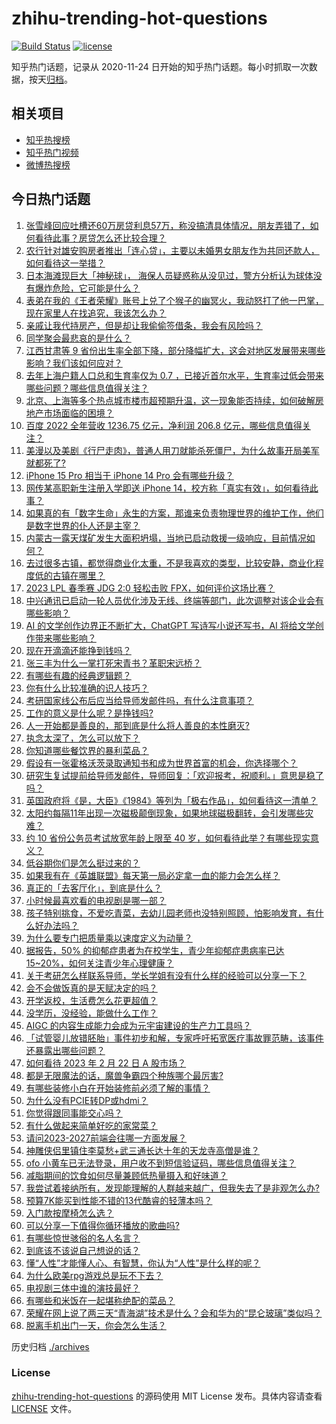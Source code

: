 # zhihu-trending-hot-questions

[![Build Status](https://github.com/justjavac/zhihu-trending-hot-questions/workflows/ci/badge.svg?branch=master)](https://github.com/justjavac/zhihu-trending-hot-questions/actions)
[![license](https://img.shields.io/github/license/justjavac/zhihu-trending-hot-questions)](https://github.com/justjavac/zhihu-trending-hot-questions/blob/master/LICENSE)

知乎热门话题，记录从 2020-11-24
日开始的知乎热门话题。每小时抓取一次数据，按天[归档](./archives)。

## 相关项目

- [知乎热搜榜](https://github.com/justjavac/zhihu-trending-top-search)
- [知乎热门视频](https://github.com/justjavac/zhihu-trending-hot-video)
- [微博热搜榜](https://github.com/justjavac/weibo-trending-hot-search)

## 今日热门话题

<!-- BEGIN -->
<!-- 最后更新时间 Thu Feb 23 2023 03:09:41 GMT+0800 (China Standard Time) -->

1. [张雪峰回应吐槽还60万房贷利息57万，称没搞清具体情况，朋友弄错了，如何看待此事？房贷怎么还比较合理？](https://www.zhihu.com/question/585520866)
1. [农行针对雄安购房者推出「连心贷」，主要以未婚男女朋友作为共同还款人，如何看待这一举措？](https://www.zhihu.com/question/585542976)
1. [日本海滩现巨大「神秘球」， 海保人员疑惑称从没见过，警方分析认为球体没有爆炸危险，它可能是什么？](https://www.zhihu.com/question/585546440)
1. [表弟在我的《王者荣耀》账号上兑了个猴子的幽冥火，我动怒打了他一巴掌，现在家里人在找追究，我该怎么办？](https://www.zhihu.com/question/584222261)
1. [亲戚让我代持房产，但是却让我偷偷签借条，我会有风险吗？](https://www.zhihu.com/question/584982380)
1. [同学聚会最悲哀的是什么？](https://www.zhihu.com/question/22636295)
1. [江西甘肃等 9 省份出生率全部下降，部分降幅扩大，这会对地区发展带来哪些影响？我们该如何应对？](https://www.zhihu.com/question/585522134)
1. [去年上海户籍人口总和生育率仅为 0.7 ，已接近首尔水平，生育率过低会带来哪些问题？哪些信息值得关注？](https://www.zhihu.com/question/585391117)
1. [北京、上海等多个热点城市楼市超预期升温，这一现象能否持续，如何破解房地产市场面临的困境？](https://www.zhihu.com/question/585533463)
1. [百度 2022 全年营收 1236.75 亿元，净利润 206.8 亿元，哪些信息值得关注？](https://www.zhihu.com/question/585592008)
1. [美漫以及美剧《行尸走肉》，普通人用刀就能杀死僵尸，为什么故事开局美军就都死了?](https://www.zhihu.com/question/585011354)
1. [iPhone 15 Pro 相当于 iPhone 14 Pro 会有哪些升级？](https://www.zhihu.com/question/583955628)
1. [网传某高职新生注册入学即送 iPhone 14，校方称「真实有效」，如何看待此事？](https://www.zhihu.com/question/585589999)
1. [如果真的有「数字生命」永生的方案，那谁来负责物理世界的维护工作，他们是数字世界的仆人还是主宰？](https://www.zhihu.com/question/585465580)
1. [内蒙古一露天煤矿发生大面积坍塌，当地已启动救援一级响应，目前情况如何？](https://www.zhihu.com/question/585593819)
1. [去过很多古镇，都觉得商业化太重，不是我喜欢的类型，比较安静，商业化程度低的古镇在哪里？](https://www.zhihu.com/question/34252897)
1. [2023 LPL 春季赛 JDG 2:0 轻松击败 FPX，如何评价这场比赛？](https://www.zhihu.com/question/585576377)
1. [中兴通讯已启动一轮人员优化涉及无线、终端等部门，此次调整对该企业会有哪些影响？](https://www.zhihu.com/question/585104708)
1. [AI 的文学创作边界正不断扩大，ChatGPT 写诗写小说还写书，AI 将给文学创作带来哪些影响？](https://www.zhihu.com/question/585629369)
1. [现在开滴滴还能挣到钱吗？](https://www.zhihu.com/question/582947468)
1. [张三丰为什么一掌打死宋青书？革职宋远桥？](https://www.zhihu.com/question/582897074)
1. [有哪些有趣的经典逻辑题？](https://www.zhihu.com/question/571373524)
1. [你有什么比较准确的识人技巧？](https://www.zhihu.com/question/369993895)
1. [考研国家线公布后应当给导师发邮件吗，有什么注意事项？](https://www.zhihu.com/question/389247690)
1. [工作的意义是什么呢？是挣钱吗?](https://www.zhihu.com/question/584514330)
1. [人一开始都是善良的，那到底是什么将人善良的本性磨灭?](https://www.zhihu.com/question/585585621)
1. [执念太深了，怎么可以放下？](https://www.zhihu.com/question/584109933)
1. [你知道哪些餐饮界的暴利菜品？](https://www.zhihu.com/question/430100068)
1. [假设有一张霍格沃茨录取通知书和成为世界首富的机会，你选择哪个？](https://www.zhihu.com/question/424370792)
1. [研究生复试提前给导师发邮件，导师回复：「欢迎报考，祝顺利。」意思是稳了吗？](https://www.zhihu.com/question/389701976)
1. [英国政府将《是，大臣》《1984》等列为「极右作品」，如何看待这一清单？](https://www.zhihu.com/question/585322261)
1. [太阳约每隔11年出现一次磁极颠倒现象，如果地球磁极翻转，会引发哪些灾难？](https://www.zhihu.com/question/585367244)
1. [约 10 省份公务员考试放宽年龄上限至 40 岁，如何看待此举？有哪些现实意义？](https://www.zhihu.com/question/585325287)
1. [低谷期你们是怎么挺过来的？](https://www.zhihu.com/question/582359522)
1. [如果我有在《英雄联盟》每天第一局必定拿一血的能力会怎么样？](https://www.zhihu.com/question/584866185)
1. [真正的「去客厅化」，到底是什么？](https://www.zhihu.com/question/585223696)
1. [小时候最喜欢看的电视剧是哪一部？](https://www.zhihu.com/question/585347005)
1. [孩子特别挑食，不爱吃青菜，去幼儿园老师也没特别照顾，怕影响发育，有什么好办法吗？](https://www.zhihu.com/question/585359815)
1. [为什么要专门把质量乘以速度定义为动量？](https://www.zhihu.com/question/566593694)
1. [据报告，50% 的抑郁症患者为在校学生，青少年抑郁症患病率已达 15~20%，如何关注青少年心理健康？](https://www.zhihu.com/question/585555768)
1. [关于考研怎么样联系导师，学长学姐有没有什么样的经验可以分享一下？](https://www.zhihu.com/question/301366750)
1. [会不会做饭真的是天赋决定的吗？](https://www.zhihu.com/question/585375177)
1. [开学返校，生活费怎么花更超值？](https://www.zhihu.com/question/585538842)
1. [没学历，没经验，能做什么工作？](https://www.zhihu.com/question/583745399)
1. [AIGC 的内容生成能力会成为元宇宙建设的生产力工具吗？](https://www.zhihu.com/question/585103099)
1. [「试管婴儿放错胚胎」事件初步和解，专家呼吁拓宽医疗事故罪范畴，该事件还暴露出哪些问题？](https://www.zhihu.com/question/585568737)
1. [如何看待 2023 年 2 月 22 日 A 股市场？](https://www.zhihu.com/question/585412131)
1. [都是无限魔法的话，魔兽争霸四个种族哪个最厉害?](https://www.zhihu.com/question/552507821)
1. [有哪些装修小白在开始装修前必须了解的事情？](https://www.zhihu.com/question/585164476)
1. [为什么没有PCIE转DP或hdmi？](https://www.zhihu.com/question/478924569)
1. [你觉得跟同事能交心吗？](https://www.zhihu.com/question/575718990)
1. [有什么做起来简单好吃的家常菜？](https://www.zhihu.com/question/585107295)
1. [请问2023-2027前端会往哪一方面发展？](https://www.zhihu.com/question/584347848)
1. [神雕侠侣里镇住李莫愁+武三通长达十年的天龙寺高僧是谁？](https://www.zhihu.com/question/27055363)
1. [ofo 小黄车已无法登录，用户收不到短信验证码，哪些信息值得关注？](https://www.zhihu.com/question/585447316)
1. [减脂期间的饮食如何尽量兼顾低热量摄入和好味道？](https://www.zhihu.com/question/584498149)
1. [我尝试着接纳所有，发现能理解的人群越来越广，但我失去了是非观怎么办?](https://www.zhihu.com/question/449712280)
1. [预算7K能买到性能不错的13代酷睿的轻薄本吗？](https://www.zhihu.com/question/577655796)
1. [入门款按摩椅怎么选？](https://www.zhihu.com/question/554045004)
1. [可以分享一下值得你循环播放的歌曲吗?](https://www.zhihu.com/question/585597136)
1. [有哪些惊世骇俗的名人名言？](https://www.zhihu.com/question/66107512)
1. [到底该不该说自己想说的话？](https://www.zhihu.com/question/311591775)
1. [懂“人性”才能懂人心、有智慧，你认为“人性”是什么样的呢？](https://www.zhihu.com/question/580521136)
1. [为什么欧美rpg游戏总是玩不下去？](https://www.zhihu.com/question/565153785)
1. [电视剧三体中谁的演技最好？](https://www.zhihu.com/question/579021124)
1. [有哪些和米饭在一起堪称绝配的菜品？](https://www.zhihu.com/question/584740002)
1. [荣耀在网上说了两三天“青海湖”技术是什么？会和华为的“昆仑玻璃”类似吗？](https://www.zhihu.com/question/585528979)
1. [脱离手机出门一天，你会怎么生活？](https://www.zhihu.com/question/585416847)

<!-- END -->

历史归档 [./archives](./archives)

### License

[zhihu-trending-hot-questions](https://github.com/justjavac/zhihu-trending-hot-questions)
的源码使用 MIT License 发布。具体内容请查看 [LICENSE](./LICENSE) 文件。
